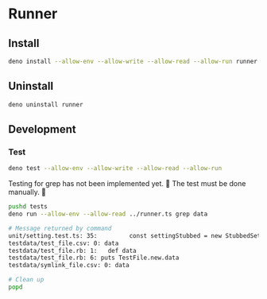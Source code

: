 # Runner

## Install

```sh
deno install --allow-env --allow-write --allow-read --allow-run runner.ts
```

## Uninstall

```sh
deno uninstall runner
```

## Development

### Test

```sh
deno test --allow-env --allow-write --allow-read --allow-run
```

Testing for grep has not been implemented yet.
🚧 The test must be done manually. 🚧

```sh
pushd tests
deno run --allow-env --allow-read ../runner.ts grep data

# Message returned by command
unit/setting.test.ts: 35:         const settingStubbed = new StubbedSettingLoader("tests/testdata");
testdata/test_file.csv: 0: data
testdata/test_file.rb: 1:   def data
testdata/test_file.rb: 6: puts TestFile.new.data
testdata/symlink_file.csv: 0: data

# Clean up
popd
```
